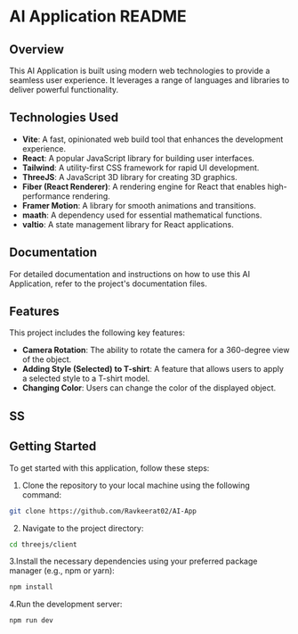 # AI Application README

## Overview

This AI Application is built using modern web technologies to provide a seamless user experience. It leverages a range of languages and libraries to deliver powerful functionality.

## Technologies Used

- **Vite**: A fast, opinionated web build tool that enhances the development experience.
- **React**: A popular JavaScript library for building user interfaces.
- **Tailwind**: A utility-first CSS framework for rapid UI development.
- **ThreeJS**: A JavaScript 3D library for creating 3D graphics.
- **Fiber (React Renderer)**: A rendering engine for React that enables high-performance rendering.
- **Framer Motion**: A library for smooth animations and transitions.
- **maath**: A dependency used for essential mathematical functions.
- **valtio**: A state management library for React applications.

## Documentation

For detailed documentation and instructions on how to use this AI Application, refer to the project's documentation files.

## Features

This project includes the following key features:

- **Camera Rotation**: The ability to rotate the camera for a 360-degree view of the object.
- **Adding Style (Selected) to T-shirt**: A feature that allows users to apply a selected style to a T-shirt model.
- **Changing Color**: Users can change the color of the displayed object.

## SS

[]()

## Getting Started

To get started with this application, follow these steps:

1. Clone the repository to your local machine using the following command:

```bash
git clone https://github.com/Ravkeerat02/AI-App

```

2. Navigate to the project directory:

```bash
cd threejs/client
```

3.Install the necessary dependencies using your preferred package manager (e.g., npm or yarn):

```bash
npm install
```

4.Run the development server:

```bash
npm run dev
```
